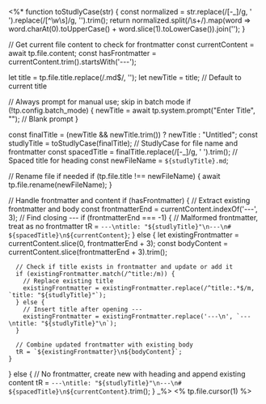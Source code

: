 <%*
  function toStudlyCase(str) {
    const normalized = str.replace(/[-_]/g, ' ').replace(/[^\w\s]/g, '').trim();
    return normalized.split(/\s+/).map(word => word.charAt(0).toUpperCase() + word.slice(1).toLowerCase()).join('');
  }

  // Get current file content to check for frontmatter
  const currentContent = await tp.file.content;
  const hasFrontmatter = currentContent.trim().startsWith('---');

  let title = tp.file.title.replace(/\.md$/, '');
  let newTitle = title; // Default to current title
  
  // Always prompt for manual use; skip in batch mode
  if (!tp.config.batch_mode) {
    newTitle = await tp.system.prompt("Enter Title", ""); // Blank prompt
  }
  
  const finalTitle = (newTitle && newTitle.trim()) ? newTitle : "Untitled";
  const studlyTitle = toStudlyCase(finalTitle); // StudlyCase for file name and frontmatter
  const spacedTitle = finalTitle.replace(/[-_]/g, ' ').trim(); // Spaced title for heading
  const newFileName = `${studlyTitle}.md`;
  
  // Rename file if needed
  if (tp.file.title !== newFileName) {
    await tp.file.rename(newFileName);
  }

  // Handle frontmatter and content
  if (hasFrontmatter) {
    // Extract existing frontmatter and body
    const frontmatterEnd = currentContent.indexOf('---', 3); // Find closing ---
    if (frontmatterEnd === -1) {
      // Malformed frontmatter, treat as no frontmatter
      tR = `---\ntitle: "${studlyTitle}"\n---\n# ${spacedTitle}\n${currentContent}`;
    } else {
      let existingFrontmatter = currentContent.slice(0, frontmatterEnd + 3);
      const bodyContent = currentContent.slice(frontmatterEnd + 3).trim();
      
      // Check if title exists in frontmatter and update or add it
      if (existingFrontmatter.match(/^title:/m)) {
        // Replace existing title
        existingFrontmatter = existingFrontmatter.replace(/^title:.*$/m, `title: "${studlyTitle}"`);
      } else {
        // Insert title after opening ---
        existingFrontmatter = existingFrontmatter.replace('---\n', `---\ntitle: "${studlyTitle}"\n`);
      }
      
      // Combine updated frontmatter with existing body
      tR = `${existingFrontmatter}\n${bodyContent}`;
    }
  } else {
    // No frontmatter, create new with heading and append existing content
    tR = `---\ntitle: "${studlyTitle}"\n---\n# ${spacedTitle}\n${currentContent}`.trim();
  }
_%>
<% tp.file.cursor(1) %>